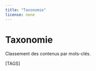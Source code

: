 ```yaml
---
title: "Taxonomie"
license: none
---
```


# Taxonomie

Classement des contenus par mots-clés.

[TAGS]
